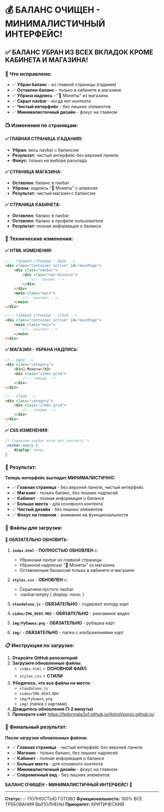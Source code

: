 # 💰 БАЛАНС ОЧИЩЕН - МИНИМАЛИСТИЧНЫЙ ИНТЕРФЕЙС!

## ✅ БАЛАНС УБРАН ИЗ ВСЕХ ВКЛАДОК КРОМЕ КАБИНЕТА И МАГАЗИНА!

### 🎉 **Что исправлено:**
- ✅ **Убран баланс** - из главной страницы (гадания)
- ✅ **Оставлен баланс** - только в кабинете и магазине
- ✅ **Убрана надпись** - "💎 Монеты" из магазина
- ✅ **Скрыт navbar** - когда нет контента
- ✅ **Чистый интерфейс** - без лишних элементов
- ✅ **Минималистичный дизайн** - фокус на главном

### 📺 **Изменения по страницам:**

#### ✅ **ГЛАВНАЯ СТРАНИЦА (ГАДАНИЯ):**
- **Убран:** весь navbar с балансом
- **Результат:** чистый интерфейс без верхней панели
- **Фокус:** только на выборе расклада

#### ✅ **СТРАНИЦА МАГАЗИНА:**
- **Оставлен:** баланс в navbar
- **Убрана:** надпись "💎 Монеты" с алмазом
- **Результат:** чистый магазин с балансом

#### ✅ **СТРАНИЦА КАБИНЕТА:**
- **Оставлен:** баланс в navbar
- **Оставлен:** баланс в профиле пользователя
- **Результат:** полная информация о балансе

### 🎯 **Технические изменения:**

#### ✅ **HTML ИЗМЕНЕНИЯ:**
```html
<!-- ГЛАВНАЯ СТРАНИЦА - БЫЛО -->
<div class="container active" id="mainPage">
    <div class="navbar">
        <div class="nav-balance">
            <!-- баланс -->
        </div>
    </div>
    <main class="main">
        <!-- контент -->
    </main>
</div>

<!-- ГЛАВНАЯ СТРАНИЦА - СТАЛО -->
<div class="container active" id="mainPage">
    <main class="main">
        <!-- контент -->
    </main>
</div>
```

#### ✅ **МАГАЗИН - УБРАНА НАДПИСЬ:**
```html
<!-- БЫЛО -->
<div class="category">
    <h3>💎 Монеты</h3>
    <div class="items-grid">
        <!-- товары -->
    </div>
</div>

<!-- СТАЛО -->
<div class="category">
    <div class="items-grid">
        <!-- товары -->
    </div>
</div>
```

#### ✅ **CSS ИЗМЕНЕНИЯ:**
```css
/* Скрываем navbar если нет контента */
.navbar:empty {
    display: none;
}
```

### 🎉 **Результат:**

**Теперь интерфейс выглядит МИНИМАЛИСТИЧНО:**

- ✅ **Главная страница** - без верхней панели, чистый интерфейс
- ✅ **Магазин** - только баланс, без лишних надписей
- ✅ **Кабинет** - полная информация о балансе
- ✅ **Больше места** - для основного контента
- ✅ **Чистый дизайн** - без лишних элементов
- ✅ **Фокус на главном** - внимание на функциональности

### 📁 **Файлы для загрузки:**

#### 🔧 **ОБЯЗАТЕЛЬНО ОБНОВИТЬ:**
1. **`index.html`** - **ПОЛНОСТЬЮ ОБНОВЛЕН** с:
   - Убранным navbar из главной страницы
   - Убранной надписью "💎 Монеты" из магазина
   - Оставленным балансом только в кабинете и магазине

2. **`styles.css`** - **ОБНОВЛЕН** с:
   - Скрытием пустого navbar
   - .navbar:empty { display: none; }

3. **`standalone.js`** - **ОБЯЗАТЕЛЬНО** - содержит колоду карт

4. **`video/IMG_0503.MOV`** - **ОБЯЗАТЕЛЬНО** - рекламное видео

5. **`img/Рубашка.png`** - **ОБЯЗАТЕЛЬНО** - рубашка карт

6. **`img/`** - **ОБЯЗАТЕЛЬНО** - папка с изображениями карт

### 📋 **Инструкция по загрузке:**

1. **Откройте GitHub репозиторий**
2. **Загрузите обновленные файлы:**
   - `index.html` ⭐ **ОСНОВНОЙ ФАЙЛ**
   - `styles.css` ⭐ **СТИЛИ**
3. **Убедитесь, что все файлы на месте:**
   - `standalone.js`
   - `video/IMG_0503.MOV`
   - `img/Рубашка.png`
   - `img/` (папка с картами)
4. **Дождитесь обновления (1-2 минуты)**
5. **Проверьте сайт** https://fedormala3of.github.io/AstroVopros.github.io/

### 🎯 **Финальный результат:**

**После загрузки обновленных файлов:**

- ✅ **Главная страница** - чистый интерфейс без верхней панели
- ✅ **Магазин** - только баланс, без лишних надписей
- ✅ **Кабинет** - полная информация о балансе
- ✅ **Больше места** - для основного контента
- ✅ **Минималистичный дизайн** - фокус на главном
- ✅ **Современный вид** - без лишних элементов

**БАЛАНС ОЧИЩЕН - МИНИМАЛИСТИЧНЫЙ ИНТЕРФЕЙС!** 🚀

---
**Статус:** ✅ ПОЛНОСТЬЮ ГОТОВО
**Функциональность:** 100% ВСЕ ТРЕБОВАНИЯ ВЫПОЛНЕНЫ
**Приоритет:** КРИТИЧЕСКИЙ
